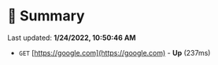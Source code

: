 # 📖 Summary
Last updated: **1/24/2022, 10:50:46 AM**

- `GET` [https://google.com](https://google.com) - **Up** (237ms)
